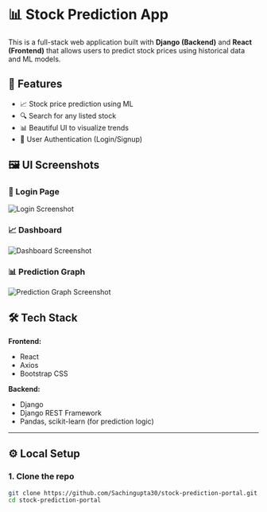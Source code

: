 # 📊 Stock Prediction App

This is a full-stack web application built with **Django (Backend)** and **React (Frontend)** that allows users to predict stock prices using historical data and ML models.

## 🚀 Features

- 📈 Stock price prediction using ML
- 🔍 Search for any listed stock
- 📊 Beautiful UI to visualize trends
- 🔐 User Authentication (Login/Signup)

## 🖼️ UI Screenshots

### 🔐 Login Page
![Login Screenshot](screenshots/login.png)

### 📈 Dashboard
![Dashboard Screenshot](screenshots/dashboard.png)

### 📊 Prediction Graph
![Prediction Graph Screenshot](screenshots/prediction.png)

## 🛠️ Tech Stack

**Frontend:**
- React
- Axios
- Bootstrap CSS

**Backend:**
- Django
- Django REST Framework
- Pandas, scikit-learn (for prediction logic)


---

## ⚙️ Local Setup

### 1. Clone the repo

```bash
git clone https://github.com/Sachingupta30/stock-prediction-portal.git
cd stock-prediction-portal

